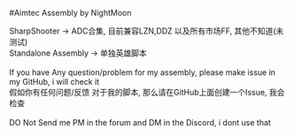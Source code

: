 #Aimtec Assembly by NightMoon

SharpShooter -> ADC合集, 目前兼容LZN,DDZ 以及所有市场FF, 其他不知道(未测试) <br>
Standalone Assembly -> 单独英雄脚本<br>
 <br>
If you have Any question/problem for my assembly, please make issue in my GitHub, i will check it <br>
假如你有任何问题/反馈 对于我的脚本, 那么请在GitHub上面创建一个Issue, 我会检查 <br>
 <br>
DO Not Send me PM in the forum and DM in the Discord, i dont use that <br>